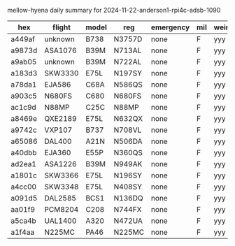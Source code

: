 mellow-hyena daily summary for 2024-11-22-anderson1-rpi4c-adsb-1090

|hex|flight|model|reg|emergency|mil|weirdo|
|--|--|--|--|--|--|--|
|a449af|unknown|B738|N3757D|none|F|yyy|
|a9873d|ASA1076|B39M|N713AL|none|F|yyy|
|a9ab05|unknown|B39M|N722AL|none|F|yyy|
|a183d3|SKW3330|E75L|N197SY|none|F|yyy|
|a78da1|EJA586|C68A|N586QS|none|F|yyy|
|a903c5|N680FS|C680|N680FS|none|F|yyy|
|ac1c9d|N88MP|C25C|N88MP|none|F|yyy|
|a8469e|QXE2189|E75L|N632QX|none|F|yyy|
|a9742c|VXP107|B737|N708VL|none|F|yyy|
|a65086|DAL400|A21N|N506DA|none|F|yyy|
|a40dbb|EJA360|E55P|N360QS|none|F|yyy|
|ad2ea1|ASA1226|B39M|N949AK|none|F|yyy|
|a1801c|SKW3366|E75L|N196SY|none|F|yyy|
|a4cc00|SKW3348|E75L|N408SY|none|F|yyy|
|a091d5|DAL2585|BCS1|N136DQ|none|F|yyy|
|aa01f9|PCM8204|C208|N744FX|none|F|yyy|
|a5ca4b|UAL1400|A320|N472UA|none|F|yyy|
|a1f4aa|N225MC|PA46|N225MC|none|F|yyy|
